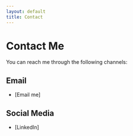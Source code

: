 ```yaml
---
layout: default
title: Contact
---
```

# Contact Me

You can reach me through the following channels:

## Email

- [Email me]

## Social Media

- [LinkedIn]
